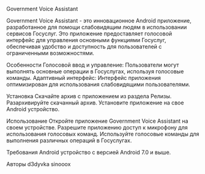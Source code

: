 Government Voice Assistant

Government Voice Assistant - это инновационное Android приложение, разработанное для помощи слабовидящим людям в использовании сервисов Госуслуг. Это приложение предоставляет голосовой интерфейс для управления основными функциями Госуслуг, обеспечивая удобство и доступность для пользователей с ограниченными возможностями.

Особенности
Голосовой ввод и управление: Пользователи могут выполнять основные операции в Госуслугах, используя голосовые команды.
Адаптивный интерфейс: Интерфейс приложения оптимизирован для использования слабовидящими пользователями.

Установка
Скачайте архив с приложением из раздела Релизы.
Разархивируйте скачанный архив.
Установите приложение на свое Android устройство.

Использование
Откройте приложение Government Voice Assistant на своем устройстве.
Разрешите приложению доступ к микрофону для использования голосовых команд.
Используйте голосовые команды для выполнения различных операций в Госуслугах.

Требования
Android устройство с версией Android 7.0 и выше.

Авторы
d3dyvka
sinooox

